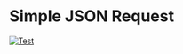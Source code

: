 # Simple JSON Request

[![Test](https://github.com/nexys-system/simple-json-request/actions/workflows/test.yml/badge.svg)](https://github.com/nexys-system/simple-json-request/actions/workflows/test.yml)
